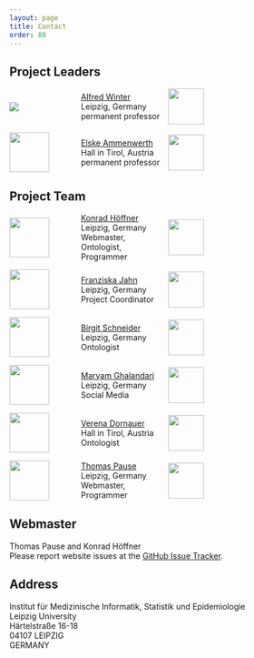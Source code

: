 ```yaml
---
layout: page
title: Contact
order: 80
---
```


## Project Leaders
<div style="display:grid;align-items:center;grid-template-columns: 8em 10em 10em;grid-gap:1em;" class="teamGrid">
<img src="{{ site.baseurl}}public/winter.jpg">
<div class="inbox">
<a href="{{ site.links.winter}}">Alfred Winter</a><br>
Leipzig, Germany<br>
permanent professor<br>
</div>
<div class="inbox">
<a href="{{ site.links.imise }}"><img src="{{site.baseurl}}public/imise-logo.svg" style="height:4.5em"></a>
</div>
<img src="{{site.baseurl}}public/ammenwerth.jpg" style="height:5em">
<div class="inbox">
<a href="{{ site.links.ammenwerth }}">Elske Ammenwerth</a><br>
Hall in Tirol, Austria<br>
permanent professor<br>
</div>
<div class="inbox">
<a href="{{ site.links.umit }}"><img src="{{site.baseurl}}public/umit-logo.svg" style="height:4.5em"></a>
</div>
</div>

## Project Team
<div style="display:grid;align-items:center;grid-template-columns: 8em 10em 10em;grid-gap:1em;" class="teamGrid">
<img src="{{ site.baseurl}}public/hoeffner.jpg" style="height:5em">
<div class="inbox">
<a href="{{ site.links.hoeffner}}">Konrad Höffner</a><br>
Leipzig, Germany<br>
Webmaster, Ontologist, Programmer<br>
</div>
<div class="inbox">
<a href="{{ site.links.imise }}"><img src="{{site.baseurl}}public/imise-logo.svg" style="height:4.5em"></a>
</div>

<img src="{{site.baseurl}}public/jahn.jpg" style="height:5em">
<div class="inbox">
<a href="{{ site.links.jahn }}">Franziska Jahn</a><br>
Leipzig, Germany<br>
Project Coordinator<br>
</div>
<div class="inbox">
<a href="{{ site.links.imise }}"><img src="{{site.baseurl}}public/imise-logo.svg" style="height:4.5em"></a>
</div>

<img src="{{ site.baseurl}}public/schneider.jpg" style="height:5em" alignment="center">
<div class="inbox">
<a href="{{ site.links.schneider }}">Birgit Schneider</a><br>
Leipzig, Germany<br>
Ontologist<br>
</div>
<div class="inbox">
<a href="{{ site.links.imise }}"><img src="{{site.baseurl}}public/imise-logo.svg" style="height:4.5em"></a>
</div>

<img src="{{ site.baseurl}}public/ghalandari.jpg" style="height:5em">
<div class="inbox">
<a href="{{ site.links.ghalandari }}">Maryam Ghalandari</a><br>
Leipzig, Germany<br>
Social Media<br>
</div>
<div class="inbox">
<a href="{{ site.links.imise }}"><img src="{{site.baseurl}}public/imise-logo.svg" style="height:4.5em"></a>
</div>

<img src="{{ site.baseurl}}public/dornauer.jpg" style="height:5em">
<div class="inbox">
<a href="{{ site.links.dornauer }}">Verena Dornauer</a><br>
Hall in Tirol, Austria<br>
Ontologist<br>
</div>
<div class="inbox">
<a href="{{ site.links.umit }}"><img src="{{site.baseurl}}public/umit-logo.svg" style="height:4.5em"></a>
</div>

<img src="{{ site.baseurl}}public/pause.jpg" style="height:5em">
<div class="inbox">
<a href="{{ site.links.pause }}">Thomas Pause</a><br>
Leipzig, Germany<br>
Webmaster, Programmer<br>
</div>
<div class="inbox">
<a href="{{ site.links.imise }}"><img src="{{site.baseurl}}public/imise-logo.svg" style="height:4.5em"></a>
</div>

</div>

## Webmaster

Thomas Pause and Konrad Höffner<br>
Please report website issues at the <a href="https://github.com/hitontology/hitontology.eu/issues" target="_blank">GitHub Issue Tracker</a>.

## Address

Institut für Medizinische Informatik, Statistik und Epidemiologie<br>
Leipzig University<br>
Härtelstraße 16-18<br>
04107 LEIPZIG<br>
GERMANY
